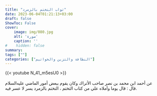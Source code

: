 ```yaml
---
title: "ثواب التختم بالزمرد"
date: 2023-06-04T01:21:13+03:00
draft: false
ShowToc: False
cover:
    image: img/080.jpg
    alt: 'صورة'
    caption: ''
#    hidden: false
summary: 
tags: [""]
categories: ["النظافة والتزين والخواتيم"]
---
```

{{< youtube N_41_m5esU0 >}}  
 <br>
عن أحمد
ابن محمد بن نصر صاحب الأتراك وكان يقوم ببعض أمور الماضي عليه‌السلام قال :
قال يوما وأملاه علي من كتاب التختم ، التختم بالزمرد يسر لا عسر فيه.


